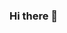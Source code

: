 ### Hi there 👋

<!--
**Danny7S/Danny7S** is a ✨ _special_ ✨ repository because its `README.md` (this file) appears on your GitHub profile.

Here are some ideas to get you started:

- 🔭 I’m currently working on my skills
- 🌱 I’m currently learning Python,HTML,CSS
- 📫 How to reach me: https://www.instagram.com/iamdanny_s7/
- ⚡ Fun fact: I love basketball, gaming and exploring
-->
